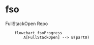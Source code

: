 # fso

FullStackOpen Repo

```mermaid
    flowchart fsoProgress
        A[FullStackOpen] --> B(part0)
```

